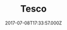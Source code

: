 ---
date: 2017-07-08T17:33:57.000Z
title: Tesco
latitude: 51.5717438
longitude: 0.0139118
url: http://www.tesco.com
category: checkin
---